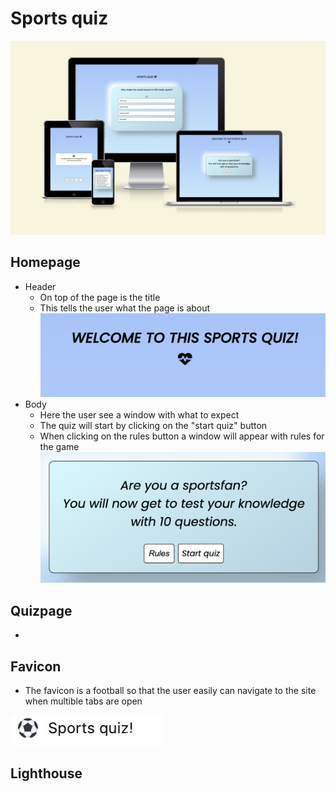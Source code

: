 # Sports quiz

![Alt text](assets/images/Readme_images/Readme_Am_I_responsive.png)

## Homepage
* Header 
   * On top of the page is the title 
   * This tells the user what the page is about
![Alt text](assets/images/Readme_images/Readme_header.png)
* Body 
   * Here the user see a window with what to expect
   * The quiz will start by clicking on the "start quiz" button
   * When clicking on the rules button a window will appear with rules for the game
![Alt text](assets/images/Readme_images/README_homepage_window.png)

## Quizpage

*

## Favicon

* The favicon is a football so that the user easily can navigate to the site when multible tabs are open

![Alt text](assets/images/Readme_images/README_logo.png)

## Lighthouse
